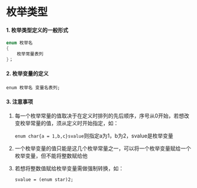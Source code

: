 # 枚举类型

#### 1. 枚举类型定义的一般形式

```c
enum 枚举名
{
	枚举常量表列
}；
```

#### 2. 枚举变量的定义

`enum 枚举名 变量名表列;`

#### 3. 注意事项

1. 每一个枚举常量的值取决于在定义时排列的先后顺序，序号从0开始，若想改变枚举常量的值，须从定义时开始指定，如：

   `enum char{a = 1,b,c}svalue`则指定a为1，b为2，svalue是枚举变量

2. 一个枚举变量的值只能是这几个枚举常量之一，可以将一个枚举变量赋给一个枚举变量，但不能将整数赋给他

3. 若想将整数值赋给枚举变量需做强制转换，如：

   `svalue = (enum star)2;`

